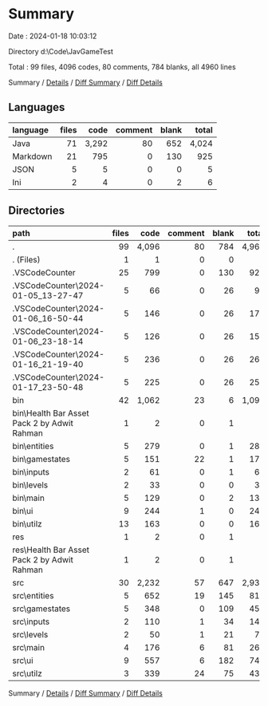 # Summary

Date : 2024-01-18 10:03:12

Directory d:\\Code\\JavGameTest

Total : 99 files,  4096 codes, 80 comments, 784 blanks, all 4960 lines

Summary / [Details](details.md) / [Diff Summary](diff.md) / [Diff Details](diff-details.md)

## Languages
| language | files | code | comment | blank | total |
| :--- | ---: | ---: | ---: | ---: | ---: |
| Java | 71 | 3,292 | 80 | 652 | 4,024 |
| Markdown | 21 | 795 | 0 | 130 | 925 |
| JSON | 5 | 5 | 0 | 0 | 5 |
| Ini | 2 | 4 | 0 | 2 | 6 |

## Directories
| path | files | code | comment | blank | total |
| :--- | ---: | ---: | ---: | ---: | ---: |
| . | 99 | 4,096 | 80 | 784 | 4,960 |
| . (Files) | 1 | 1 | 0 | 0 | 1 |
| .VSCodeCounter | 25 | 799 | 0 | 130 | 929 |
| .VSCodeCounter\\2024-01-05_13-27-47 | 5 | 66 | 0 | 26 | 92 |
| .VSCodeCounter\\2024-01-06_16-50-44 | 5 | 146 | 0 | 26 | 172 |
| .VSCodeCounter\\2024-01-06_23-18-14 | 5 | 126 | 0 | 26 | 152 |
| .VSCodeCounter\\2024-01-16_21-19-40 | 5 | 236 | 0 | 26 | 262 |
| .VSCodeCounter\\2024-01-17_23-50-48 | 5 | 225 | 0 | 26 | 251 |
| bin | 42 | 1,062 | 23 | 6 | 1,091 |
| bin\\Health Bar Asset Pack 2 by Adwit Rahman | 1 | 2 | 0 | 1 | 3 |
| bin\\entities | 5 | 279 | 0 | 1 | 280 |
| bin\\gamestates | 5 | 151 | 22 | 1 | 174 |
| bin\\inputs | 2 | 61 | 0 | 1 | 62 |
| bin\\levels | 2 | 33 | 0 | 0 | 33 |
| bin\\main | 5 | 129 | 0 | 2 | 131 |
| bin\\ui | 9 | 244 | 1 | 0 | 245 |
| bin\\utilz | 13 | 163 | 0 | 0 | 163 |
| res | 1 | 2 | 0 | 1 | 3 |
| res\\Health Bar Asset Pack 2 by Adwit Rahman | 1 | 2 | 0 | 1 | 3 |
| src | 30 | 2,232 | 57 | 647 | 2,936 |
| src\\entities | 5 | 652 | 19 | 145 | 816 |
| src\\gamestates | 5 | 348 | 0 | 109 | 457 |
| src\\inputs | 2 | 110 | 1 | 34 | 145 |
| src\\levels | 2 | 50 | 1 | 21 | 72 |
| src\\main | 4 | 176 | 6 | 81 | 263 |
| src\\ui | 9 | 557 | 6 | 182 | 745 |
| src\\utilz | 3 | 339 | 24 | 75 | 438 |

Summary / [Details](details.md) / [Diff Summary](diff.md) / [Diff Details](diff-details.md)